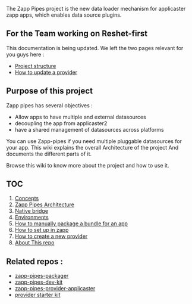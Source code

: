 
The Zapp Pipes project is the new data loader mechanism for applicaster zapp apps, which enables data source plugins.

## For the Team working on Reshet-first
This documentation is being updated. We left the two pages relevant for you guys here : 
- [Project structure](https://github.com/applicaster/Zapp-Pipes/wiki/Project-structure)
- [How to update a provider](https://github.com/applicaster/Zapp-Pipes/wiki/How-to-update-a-provider-%3F)

## Purpose of this project
Zapp pipes has several objectives : 
* Allow apps to have multiple and external datasources
* decoupling the app from applicaster2
* have a shared management of datasources across platforms

You can use Zapp-pipes if you need multiple pluggable datasources for your app. This wiki explains the overall Architecture of the project And documents the different parts of it.

Browse this wiki to know more about the project and how to use it.

## TOC 
1. [Concepts](https://github.com/applicaster/Zapp-Pipes/wiki/1.-Concepts)
2. [Zapp Pipes Architecture](https://github.com/applicaster/Zapp-Pipes/wiki/2.-Architecture)
3. [Native bridge](https://github.com/applicaster/Zapp-Pipes/wiki/3.-Native-bridge)
4. [Environments](https://github.com/applicaster/Zapp-Pipes/wiki/4.-Environments)
5. [How to manually package a bundle for an app](https://github.com/applicaster/Zapp-Pipes/wiki/5.-Build-a-package)
6. [How to set up in zapp](https://github.com/applicaster/Zapp-Pipes/wiki/6.-Zapp-setup)
7. [How to create a new provider](https://github.com/applicaster/Zapp-pipes/wiki/7.-Create-a-provider)
8. [About This repo](https://github.com/applicaster/Zapp-Pipes/wiki/8.-About-this-repo)


## Related repos : 
* [zapp-pipes-packager](https://github.com/applicaster/zapp-pipes-packager)
* [zapp-pipes-dev-kit](https://github.com/applicaster/zapp-pipes-dev-kit)
* [zapp-pipes-provider-applicaster](https://github.com/applicaster/zapp-pipes-provider-applicaster)
* [provider starter kit](https://github.com/applicaster/zapp-pipes-provider-starter-kit)
